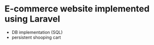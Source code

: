 # E-commerce website implemented using Laravel
- DB implementation (SQL)
- persistent shooping cart
